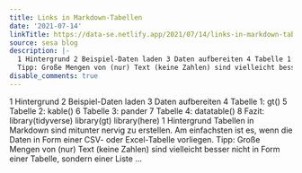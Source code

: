 ```yaml
---
title: Links in Markdown-Tabellen
date: '2021-07-14'
linkTitle: https://data-se.netlify.app/2021/07/14/links-in-markdown-tabellen/
source: sesa blog
description: |-
  1 Hintergrund 2 Beispiel-Daten laden 3 Daten aufbereiten 4 Tabelle 1: gt() 5 Tabelle 2: kable() 6 Tabelle 3: pander 7 Tabelle 4: datatable() 8 Fazit: library(tidyverse) library(gt) library(here) 1 Hintergrund Tabellen in Markdown sind mitunter nervig zu erstellen. Am einfachsten ist es, wenn die Daten in Form einer CSV- oder Excel-Tabelle vorliegen.
  Tipp: Große Mengen von (nur) Text (keine Zahlen) sind vielleicht besser nicht in Form einer Tabelle, sondern einer Liste ...
disable_comments: true
---
```

1 Hintergrund 2 Beispiel-Daten laden 3 Daten aufbereiten 4 Tabelle 1: gt() 5 Tabelle 2: kable() 6 Tabelle 3: pander 7 Tabelle 4: datatable() 8 Fazit: library(tidyverse) library(gt) library(here) 1 Hintergrund Tabellen in Markdown sind mitunter nervig zu erstellen. Am einfachsten ist es, wenn die Daten in Form einer CSV- oder Excel-Tabelle vorliegen.
Tipp: Große Mengen von (nur) Text (keine Zahlen) sind vielleicht besser nicht in Form einer Tabelle, sondern einer Liste ...